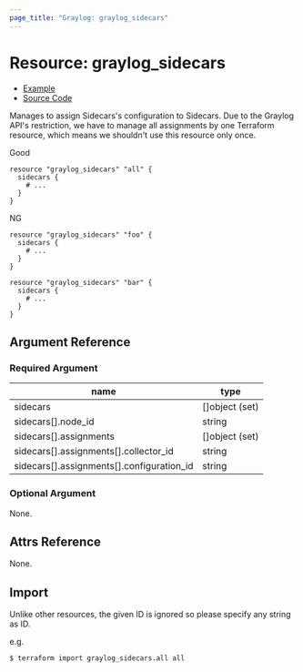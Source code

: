 ```yaml
---
page_title: "Graylog: graylog_sidecars"
---
```


# Resource: graylog_sidecars

* [Example](https://github.com/terraform-provider-graylog/terraform-provider-graylog/blob/master/examples/v0.12/sidecar.tf)
* [Source Code](https://github.com/terraform-provider-graylog/terraform-provider-graylog/blob/master/graylog/resource/sidecar/resource.go)

Manages to assign Sidecars's configuration to Sidecars.
Due to the Graylog API's restriction, we have to manage all assignments by one Terraform resource,
which means we shouldn't use this resource only once.

Good

```hcl
resource "graylog_sidecars" "all" {
  sidecars {
    # ...
  }
}
```

NG

```hcl
resource "graylog_sidecars" "foo" {
  sidecars {
    # ...
  }
}

resource "graylog_sidecars" "bar" {
  sidecars {
    # ...
  }
}
```

## Argument Reference

### Required Argument

name | type
--- | ---
sidecars | []object (set)
sidecars[].node_id | string
sidecars[].assignments | []object (set)
sidecars[].assignments[].collector_id | string
sidecars[].assignments[].configuration_id | string

### Optional Argument

None.

## Attrs Reference

None.

## Import

Unlike other resources, the given ID is ignored so please specify any string as ID.

e.g.

```console
$ terraform import graylog_sidecars.all all
```
